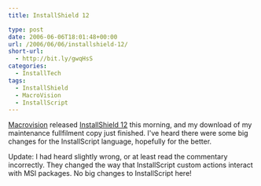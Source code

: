 ```yaml
---
title: InstallShield 12

type: post
date: 2006-06-06T18:01:48+00:00
url: /2006/06/06/installshield-12/
short-url:
  - http://bit.ly/gwqHsS
categories:
  - InstallTech
tags:
  - InstallShield
  - MacroVision
  - InstallScript
---
```

<a href="http://www.macrovision.com/">Macrovision</a> released <a href="http://www.macrovision.com/products/flexnet_installshield/installshield/index.shtml">InstallShield 12</a> this morning, and my download of my maintenance fullfilment copy just finished. I've heard there were some big changes for the InstallScript language, hopefully for the better.

Update: I had heard slightly wrong, or at least read the commentary incorrectly. They changed the way that InstallScript custom actions interact with MSI packages. No big changes to InstallScript here!